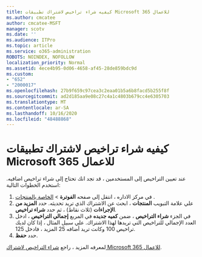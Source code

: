 ```yaml
---
title: كيفيه شراء تراخيص لاشتراك تطبيقات Microsoft 365 للاعمال
ms.author: cmcatee
author: cmcatee-MSFT
manager: scotv
ms.date: ''
ms.audience: ITPro
ms.topic: article
ms.service: o365-administration
ROBOTS: NOINDEX, NOFOLLOW
localization_priority: Normal
ms.assetid: 4ece4b95-0d06-4658-af45-28de859bdc9d
ms.custom:
- "652"
- "2000017"
ms.openlocfilehash: 27b9f659c97cea3c2eaa01b5a6b8facd5b255f8f
ms.sourcegitcommit: ad2d185aa9e08c27c4a1c4803b679cc4e6305703
ms.translationtype: MT
ms.contentlocale: ar-SA
ms.lasthandoff: 10/16/2020
ms.locfileid: "48488868"
---
```

# <a name="how-to-buy-licenses-for-your-microsoft-365-apps-for-business-subscription"></a>كيفيه شراء تراخيص لاشتراك تطبيقات Microsoft 365 للاعمال

عند تعيين التراخيص إلى المستخدمين ، قد تجد انك تحتاج إلى شراء تراخيص اضافيه. استخدم الخطوات التالية:
  
1. في مركز الاداره ، انتقل إلى صفحه **الفوترة**  >  [الخاصة بالمنتجات](https://go.microsoft.com/fwlink/p/?linkid=842054) .
2. علي علامة التبويب **المنتجات** ، ابحث عن الاشتراك الذي تريد تحديثه. حدد **المزيد من الإجراءات** (ثلاث نقاط) ، ثم حدد **شراء تراخيص**.
3. في الجزء **شراء التراخيص** ، ضمن **كميه جديده** في المربع **إجمالي التراخيص** ، ادخل العدد الإجمالي للتراخيص التي تريدها لهذا الاشتراك. علي سبيل المثال ، إذا كان لديك تراخيص 100 وكانت تريد أضافه 25 المزيد ، فادخل 125.
4. حدد **حفظ**.

لمعرفه المزيد ، راجع [شراء التراخيص لاشتراك Microsoft 365 للاعمال](https://docs.microsoft.com/microsoft-365/commerce/licenses/buy-licenses).